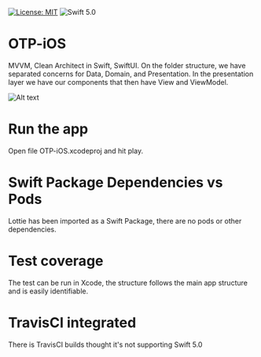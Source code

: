 [![License: MIT](https://img.shields.io/badge/License-MIT-yellow.svg)](https://opensource.org/licenses/MIT) ![Swift 5.0](https://img.shields.io/badge/Swift-2.2-orange.svg?style=flat)

# OTP-iOS
MVVM, Clean Architect in Swift, SwiftUI. On the folder structure, we have separated concerns for Data, Domain, and Presentation. In the presentation layer we have our components that then have View and ViewModel.

![Alt text](demo/demo.gif?raw=true "Demo")

# Run the app
Open file OTP-iOS.xcodeproj and hit play.

# Swift Package Dependencies vs Pods
Lottie has been imported as a Swift Package, there are no pods or other dependencies.

# Test coverage
The test can be run in Xcode, the structure follows the main app structure and is easily identifiable.

# TravisCI integrated
There is TravisCI builds thought it's not supporting Swift 5.0